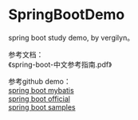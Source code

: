 # SpringBootDemo
spring boot study demo, by vergilyn。<br/>

参考文档：<br/>
  《spring-boot-中文参考指南.pdf》<br/>

参考github demo：<br/>
 [spring boot mybatis](https://github.com/mybatis/spring-boot-starter.git) <br/>
 [spring boot official](https://github.com/spring-projects/spring-boot.git) <br/>
 [spring boot samples](https://github.com/spring-projects/spring-boot/tree/master/spring-boot-samples) <br/> 